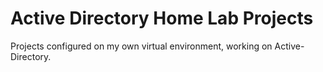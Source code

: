 # Active Directory Home Lab Projects
Projects configured on my own virtual environment, working on Active-Directory.
